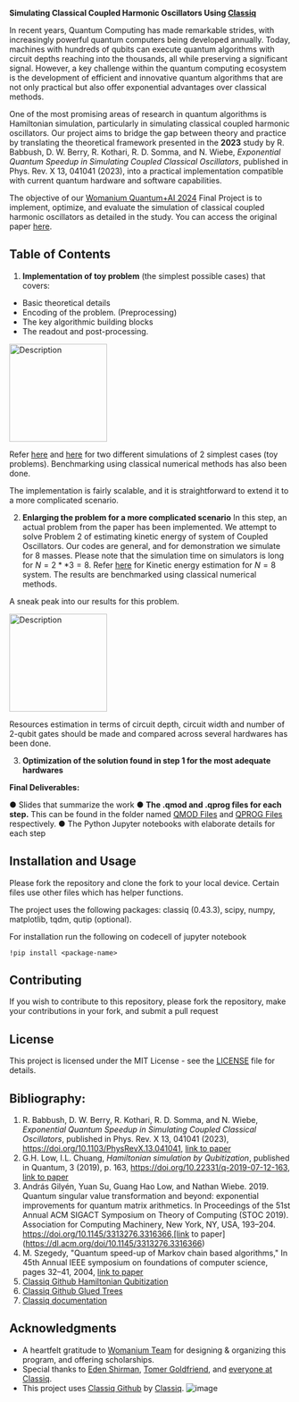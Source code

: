 **Simulating Classical Coupled Harmonic Oscillators Using [Classiq](https://www.classiq.io/)**

In recent years, Quantum Computing has made remarkable strides, with increasingly powerful quantum computers being developed annually. Today, machines with hundreds of qubits 
can execute quantum algorithms with circuit depths reaching into the thousands, all while preserving a significant signal. However, a key challenge within the quantum computing 
ecosystem is the development of efficient and innovative quantum algorithms that are not only practical but also offer exponential advantages over classical methods.

One of the most promising areas of research in quantum algorithms is Hamiltonian simulation, particularly in simulating classical coupled harmonic oscillators. Our project aims to
bridge the gap between theory and practice by translating the theoretical framework presented in the **2023** study by R. Babbush, D. W. Berry, R. Kothari, R. D. Somma, and N. Wiebe,
*Exponential Quantum Speedup in Simulating Coupled Classical Oscillators*, published in Phys. Rev. X 13, 041041 (2023), into a practical implementation compatible with current quantum 
hardware and software capabilities.

The objective of our [Womanium Quantum+AI 2024](https://womanium.org/Quantum/AI) Final Project is to implement, optimize, and evaluate the simulation of classical coupled harmonic oscillators as detailed in the study. You can access the original paper [here](https://journals.aps.org/prx/abstract/10.1103/PhysRevX.13.041041).

## Table of Contents

1. **Implementation of toy problem** (the simplest possible cases) that covers:
- Basic theoretical details 
- Encoding of the problem. (Preprocessing)
- The key algorithmic building blocks
- The readout and post-processing.
<img src="https://github.com/user-attachments/assets/0e59441e-b1e3-4f41-8410-d5be388b8bde" alt="Description" width="175">

Refer [here](https://github.com/virajd98/Abstract-Oscillators-Pvt-/blob/main/ToySuzuki.ipynb) and [here](https://github.com/virajd98/Abstract-Oscillators-Pvt-/blob/main/ToyExponentiation.ipynb) for two different simulations of 2 simplest cases (toy problems). Benchmarking using classical numerical methods has also been done. 

The implementation is fairly scalable, and it is straightforward to extend it to a more complicated scenario.

2) **Enlarging the problem for a more complicated scenario**
In this step, an actual problem from the paper has been implemented. We attempt to solve Problem 2 of estimating kinetic energy of system of Coupled Oscillators. Our codes are general, and for demonstration we simulate for $8$ masses. Please note that the simulation time on simulators is long for $N=2**3=8$. Refer [here](https://github.com/virajd98/Abstract-Oscillators-Pvt-/blob/main/KineticEnergyEstimationProblem2.ipynb) for Kinetic energy estimation for $N=8$ system. The results are benchmarked using classical numerical methods. 

A sneak peak into our results for this problem. 

<img src="https://github.com/virajd98/Abstract-Oscillators-Pvt-/blob/main/Figures/Kinetic%20Energy%20Comparision.PNG" alt="Description" width="175">


Resources estimation in terms of circuit depth, circuit width and number of 2-qubit gates should be made and compared across several hardwares has been done. 

3) **Optimization of the solution found in step 1 for the most adequate hardwares**
 
**Final Deliverables:**

● Slides that summarize the work
● **The .qmod and .qprog files for each step.** This can be found in the folder named [QMOD Files](https://github.com/virajd98/Abstract-Oscillators-Pvt-/tree/main/QMOD%20Files) and [QPROG Files](https://github.com/virajd98/Abstract-Oscillators-Pvt-/tree/main/Figures/QPROG%20Files) respectively. 
● The Python Jupyter notebooks with elaborate details for each step 

## Installation and Usage

Please fork the repository and clone the fork to your local device. Certain files use other files which has helper functions. 

The project uses the following packages: classiq (0.43.3), scipy, numpy, matplotlib, tqdm, qutip (optional).

For installation run the following on codecell of jupyter notebook

`!pip install <package-name>` 


## Contributing

If you wish to contribute to this repository, please fork the repository, make your contributions in your fork, and submit a pull request


## License

This project is licensed under the MIT License - see the [LICENSE](MIT-LICENSE.txt) file for details.

## Bibliography:

1. R. Babbush, D. W. Berry, R. Kothari, R. D. Somma, and N. Wiebe, *Exponential Quantum Speedup in Simulating Coupled Classical Oscillators*, published in Phys. Rev. X 13, 041041 (2023), https://doi.org/10.1103/PhysRevX.13.041041, [link to paper](https://journals.aps.org/prx/abstract/10.1103/PhysRevX.13.041041)
2. G.H. Low, I.L. Chuang, *Hamiltonian simulation by Qubitization*, published in Quantum, 3 (2019), p. 163, 	https://doi.org/10.22331/q-2019-07-12-163, [link to paper](https://quantum-journal.org/papers/q-2019-07-12-163/)
3. András Gilyén, Yuan Su, Guang Hao Low, and Nathan Wiebe. 2019. Quantum singular value transformation and beyond: exponential improvements for quantum matrix arithmetics. In Proceedings of the 51st Annual ACM SIGACT Symposium on Theory of Computing (STOC 2019). Association for Computing Machinery, New York, NY, USA, 193–204. https://doi.org/10.1145/3313276.3316366,[link to paper](https://dl.acm.org/doi/10.1145/3313276.3316366)
4. M. Szegedy, "Quantum speed-up of Markov chain based algorithms," In 45th Annual IEEE symposium on foundations of computer science, pages 32–41, 2004, [link to paper](https://ieeexplore.ieee.org/abstract/document/1366222)
5. [Classiq Github Hamiltonian Qubitization](https://github.com/Classiq/classiq-library/tree/9c43f05f3d498c8c72be7dcb3ecdaba85d9abd6e/tutorials/hamiltonian_simulation/hamiltonian_simulation_with_block_encoding)
6.  [Classiq Github Glued Trees](https://github.com/Classiq/classiq-library/blob/9c43f05f3d498c8c72be7dcb3ecdaba85d9abd6e/algorithms/glued_trees/glued_trees.ipynb#L4)
7. [Classiq documentation](https://docs.classiq.io/latest/)
 

## Acknowledgments

- A heartfelt gratitude to [Womanium Team](https://womanium.org/Quantum/AI) for designing & organizing this program, and offering scholarships. 
- Special thanks to [Eden Shirman](https://www.linkedin.com/in/eden-schirman-71bb7a1b9/?originalSubdomain=il), [Tomer Goldfriend](https://www.linkedin.com/in/tomer-goldfriend-3422341b2/), and [everyone at Classiq](https://app.slack.com/client/T04KVKJKKFY/search).
- This project uses [Classiq Github](https://github.com/Classiq/classiq-library/tree/main) by [Classiq](https://www.classiq.io/).
![image](https://github.com/user-attachments/assets/71d911d2-f9f3-4ff8-88d0-be8e894334c3)

